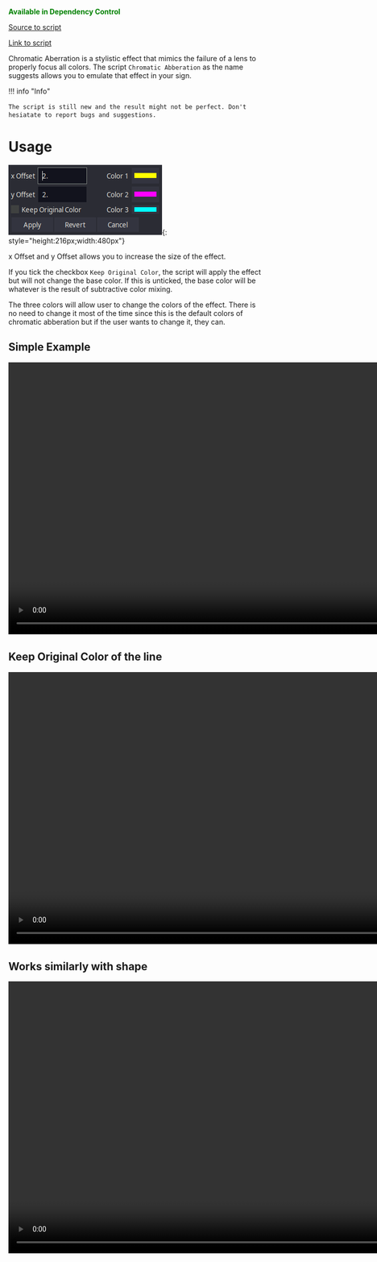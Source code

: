 <font color="green">**Available in Dependency Control**</font>

[Source to script](https://github.com/PhosCity/Aegisub-Scripts/blob/main/source/phos.ChromaticAbberation.norg)

[Link to script](https://github.com/PhosCity/Aegisub-Scripts/blob/main/macros/phos.ChromaticAbberation.moon)

Chromatic Aberration is a stylistic effect that mimics the failure of a lens to properly focus all colors. The script `Chromatic Abberation` as the name suggests allows you to emulate that effect in your sign.

!!! info "Info"

    The script is still new and the result might not be perfect. Don't hesiatate to report bugs and suggestions.

# Usage

![image](./assets/chromatic-abberation-gui.png){: style="height:216px;width:480px"}

x Offset and y Offset allows you to increase the size of the effect.

If you tick the checkbox `Keep Original Color`, the script will apply the effect but will not change the base color. If this is unticked, the base color will be whatever is the result of subtractive color mixing.

The three colors will allow user to change the colors of the effect. There is no need to change it most of the time since this is the default colors of chromatic abberation but if the user wants to change it, they can.

## Simple Example

<video width="960" height="540" controls>
  <source src="../assets/chromatic-abberation-simple.mp4" type="video/mp4">
Your browser does not support the video tag.
</video>

## Keep Original Color of the line

<video width="960" height="540" controls>
  <source src="../assets/chromatic-abberation-keepcolor.mp4" type="video/mp4">
Your browser does not support the video tag.
</video>

## Works similarly with shape

<video width="960" height="540" controls>
  <source src="../assets/chromatic-abberation-shape.mp4" type="video/mp4">
Your browser does not support the video tag.
</video>
